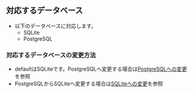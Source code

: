## 対応するデータベース
+ 以下のデータベースに対応します。
  + SQLite
  + PostgreSQL
### 対応するデータベースの変更方法
+ defaultはSQLiteです。PostgreSQLへ変更する場合は[PostgreSQLへの変更](postgresql/SETTING.md)を参照
+ PostgreSQLからSQLiteへ変更する場合は[SQLiteへの変更](sqlite/SETTING.md)を参照